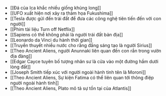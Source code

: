 - [[Đá của Ica khắc nhiều giống khủng long]]
- [[UFO xuất hiện nơi xảy ra thảm họa Fukushima]]
- [[Tesla được gửi đến trái đất để đưa các công nghệ tiên tiến đến với con người]]
- [[Phim tài liệu Turn off Netflix]]
- [[Sapiens có thể không phải là người trái đất bản địa]]
- [[Leonardo da Vinci du hành thời gian]]
- [[Truyền thuyết nhiều nước cho rằng đấng sáng tạo là người Sirius]]
- [[Theo Ancient Aliens, người Anunnaki liên quan đến con rắn trong vườn địa đàng]]
- [[Edgar Cayce tuyên bố tượng nhân sư là cửa vào một đường hầm dưới lòng đất]]
- [[Joseph Smith tiếp xúc với người ngoài hành tinh tên là Moroni]]
- [[Theo Ancient Aliens, Sự kiện Fatima có thể liên quan tới thông điệp người ngoài hành tinh]]
- [[Theo Ancient Aliens, Plato mô tả sự tồn tại của Atlantis]]
